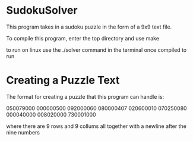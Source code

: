 # SudokuSolver

This program takes in a sudoku puzzle in the form of a 9x9 text file.

To compile this program, enter the top directory and use make

to run on linux use the ./solver command in the terminal once compiled to run


# Creating a Puzzle Text

The format for creating a puzzle that this program can handle is:

050079000
000000500
092000060
080000407
020600010
070250080
000040000
008020000
730001000

where there are 9 rows and 9 collums all together with a newline after the nine numbers

